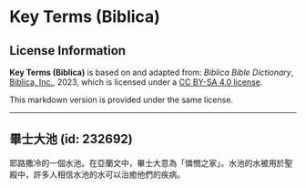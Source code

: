 # Key Terms (Biblica)

## License Information

**Key Terms (Biblica)** is based on and adapted from: _Biblica Bible Dictionary_, [Biblica, Inc.](https://www.biblica.com/), 2023, which is licensed under a [CC BY-SA 4.0 license](https://creativecommons.org/licenses/by-sa/4.0/legalcode.en).

This markdown version is provided under the same license.



--------------------------------

## 畢士大池 (id: 232692)

耶路撒冷的一個水池。在亞蘭文中，畢士大意為「憐憫之家」。水池的水被用於聖殿中，許多人相信水池的水可以治癒他們的疾病。


